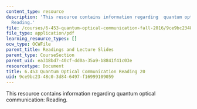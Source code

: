 ```yaml
---
content_type: resource
description: 'This resource contains information regarding  quantum optical communication:
  Reading.'
file: /courses/6-453-quantum-optical-communication-fall-2016/9ce9bc2348c03d846497f16999109059_MIT6_453F16_Lect20_Notes.pdf
file_type: application/pdf
learning_resource_types: []
ocw_type: OCWFile
parent_title: Readings and Lecture Slides
parent_type: CourseSection
parent_uid: ea318bd7-40cf-dd0a-35a9-b8841f41c03e
resourcetype: Document
title: 6.453 Quantum Optical Communication Reading 20
uid: 9ce9bc23-48c0-3d84-6497-f16999109059
---
```

This resource contains information regarding  quantum optical communication: Reading.

